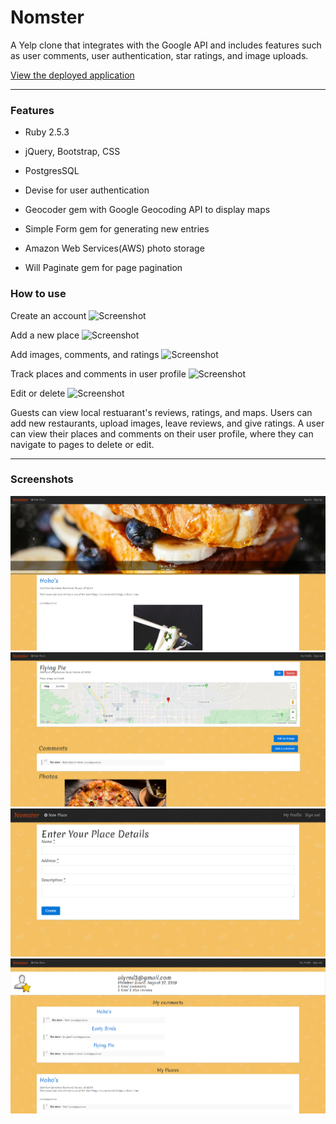 # Nomster

A Yelp clone that integrates with the Google API and includes features such as user comments, user authentication, star ratings, and image uploads.

[View the deployed application](https://nomster-alyssa-redman.herokuapp.com/)

______

### Features

* Ruby 2.5.3

* jQuery, Bootstrap, CSS

* PostgresSQL

* Devise for user authentication

* Geocoder gem with Google Geocoding API to display maps

* Simple Form gem for generating new entries

* Amazon Web Services(AWS) photo storage

* Will Paginate gem for page pagination

### How to use

Create an account
![Screenshot](app/assets/images/create.gif)


Add a new place
![Screenshot](app/assets/images/.gif)

Add images, comments, and ratings
![Screenshot](app/assets/images/.gif)

Track places and comments in user profile
![Screenshot](app/assets/images/.gif)

Edit or delete
![Screenshot](app/assets/images/.gif)

Guests can view local restuarant's reviews, ratings, and maps. Users can add new restaurants, upload images, leave reviews, and give ratings. A user can view their places and comments on their user profile, where they can navigate to pages to delete or edit.  
____

### Screenshots
![Screenshot](app/assets/images/landing.png)
![Screenshot](app/assets/images/place.png)
![Screenshot](app/assets/images/placesubmission.png)
![Screenshot](app/assets/images/profile.png)
